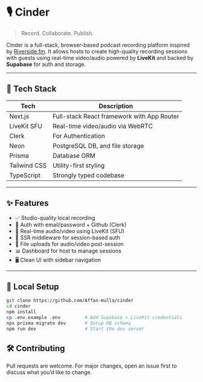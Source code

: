# 🎙️ Cinder

> Record. Collaborate. Publish.

Cinder is a full-stack, browser-based podcast recording platform inspired by [Riverside.fm](https://riverside.fm). It allows hosts to create high-quality recording sessions with guests using real-time video/audio powered by **LiveKit** and backed by **Supabase** for auth and storage.

---

## 🚀 Tech Stack

| Tech          | Description                                  |
| ------------- | -------------------------------------------- |
| Next.js       | Full-stack React framework with App Router   |
| LiveKit SFU   | Real-time video/audio via WebRTC             |
| Clerk         | For Authentication                           |
| Neon          | PostgreSQL DB, and file storage              |
| Prisma        | Database ORM                                 |
| Tailwind CSS  | Utility-first styling                        |
| TypeScript    | Strongly typed codebase                      |

---

## ✨ Features

- ✅ Studio-quality local recording
- 🔐 Auth with email/password + Github (Clerk)
- 🎥 Real-time audio/video using LiveKit (SFU)
- 🧠 SSR middleware for session-based auth
- 📂 File uploads for audio/video post-session
- 📊 Dashboard for host to manage sessions
- 🖥️ Clean UI with sidebar navigation

---


## 🧪 Local Setup

```bash
git clone https://github.com/Affan-mulla/cinder
cd cinder
npm install
cp .env.example .env         # Add Supabase + LiveKit credentials
npx prisma migrate dev       # Setup DB schema
npm run dev                  # Start the dev server
```

## 🛠️ Contributing
Pull requests are welcome. For major changes, open an issue first to discuss what you’d like to change.

